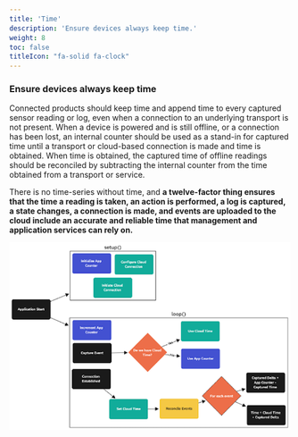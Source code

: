 ```yaml
---
title: 'Time'
description: 'Ensure devices always keep time.'
weight: 8
toc: false
titleIcon: "fa-solid fa-clock"
---
```


### Ensure devices always keep time

Connected products should keep time and append time to every captured sensor reading or log, even when a connection to an underlying transport is not present. When a device is powered and is still offline, or a connection has been lost, an internal counter should be used as a stand-in for captured time until a transport or cloud-based connection is made and time is obtained. When time is obtained, the captured time of offline readings should be reconciled by subtracting the internal counter from the time obtained from a transport or service.

There is no time-series without time, and **a twelve-factor thing ensures that the time a reading is taken, an action is performed, a log is captured, a state changes, a connection is made, and events are uploaded to the cloud include an accurate and reliable time that management and application services can rely on.**

![An image of a twelve-factor thing managing time locally and reconciling with a cloud service](/images/time.png)

